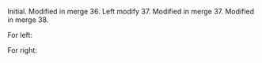 Initial.
Modified in merge 36.
Left modify 37.
Modified in merge 37.
Modified in merge 38.


For left:



For right:
